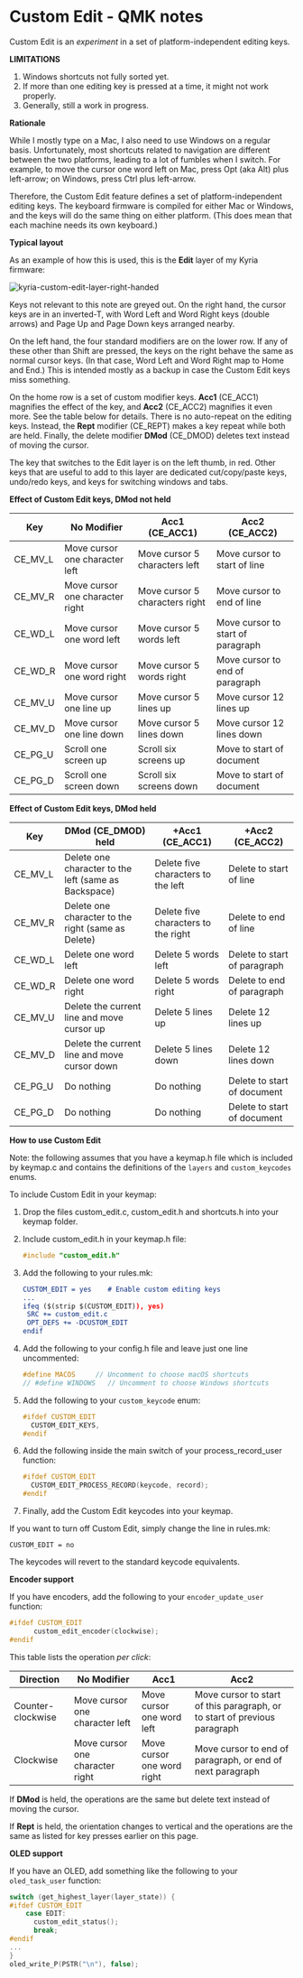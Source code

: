 # Custom Edit - QMK notes

Custom Edit is an *experiment* in a set of platform-independent editing keys.

**LIMITATIONS**

1. Windows shortcuts not fully sorted yet.
2. If more than one editing key is pressed at a time, it might not work properly.
3. Generally, still a work in progress.

**Rationale**

While I mostly type on a Mac, I also need to use Windows on a regular basis. Unfortunately, most shortcuts related to navigation are different between the two platforms, leading to a lot of fumbles when I switch. For example, to move the cursor one word left on Mac, press Opt (aka Alt) plus left-arrow; on Windows, press Ctrl plus left-arrow.

Therefore, the Custom Edit feature defines a set of platform-independent editing keys. The keyboard firmware is compiled for either Mac or Windows, and the keys will do the same thing on either platform. (This does mean that each machine needs its own keyboard.)

**Typical layout**

As an example of how this is used, this is the **Edit** layer of my Kyria firmware:

![kyria-custom-edit-layer-right-handed](/Users/username/Projects/_2020/Keyboard/_kle/kyria-custom-edit-layer-right-handed.png)

Keys not relevant to this note are greyed out. On the right hand, the cursor keys are in an inverted-T, with Word Left and Word Right keys (double arrows) and Page Up and Page Down keys arranged nearby.

On the left hand, the four standard modifiers are on the lower row. If any of these other than Shift are pressed, the keys on the right behave the same as normal cursor keys. (In that case, Word Left and Word Right map to Home and End.) This is intended mostly as a backup in case the Custom Edit keys miss something.

On the home row is a set of custom modifier keys. **Acc1** (CE_ACC1) magnifies the effect of the key, and **Acc2** (CE_ACC2) magnifies it even more. See the table below for details. There is no auto-repeat on the editing keys. Instead, the **Rept** modifier (CE_REPT) makes a key repeat while both are held. Finally, the delete modifier **DMod** (CE_DMOD) deletes text instead of moving the cursor.

The key that switches to the Edit layer is on the left thumb, in red. Other keys that are useful to add to this layer are dedicated cut/copy/paste keys, undo/redo keys, and keys for switching windows and tabs.

**Effect of Custom Edit keys, DMod not held**

| Key     | No Modifier                     | Acc1 (CE_ACC1)                 | Acc2 (CE_ACC2)                    |
| ------- | ------------------------------- | ------------------------------ | --------------------------------- |
| CE_MV_L | Move cursor one character left  | Move cursor 5 characters left  | Move cursor to start of line      |
| CE_MV_R | Move cursor one character right | Move cursor 5 characters right | Move cursor to end of line        |
| CE_WD_L | Move cursor one word left       | Move cursor 5 words left       | Move cursor to start of paragraph |
| CE_WD_R | Move cursor one word right      | Move cursor 5 words right      | Move cursor to end of paragraph   |
| CE_MV_U | Move cursor one line up         | Move cursor 5 lines up         | Move cursor 12 lines up           |
| CE_MV_D | Move cursor one line down       | Move cursor 5 lines down       | Move cursor 12 lines down         |
| CE_PG_U | Scroll one screen up            | Scroll six screens up          | Move to start of document         |
| CE_PG_D | Scroll one screen down          | Scroll six screens down        | Move to start of document         |

**Effect of Custom Edit keys, DMod held**

| Key     | DMod (CE_DMOD) held                                  | +Acc1 (CE_ACC1)                     | +Acc2 (CE_ACC2)              |
| ------- | ---------------------------------------------------- | ----------------------------------- | ---------------------------- |
| CE_MV_L | Delete one character to the left (same as Backspace) | Delete five characters to the left  | Delete to start of line      |
| CE_MV_R | Delete one character to the right (same as Delete)   | Delete five characters to the right | Delete to end of line        |
| CE_WD_L | Delete one word left                                 | Delete 5 words left                 | Delete to start of paragraph |
| CE_WD_R | Delete one word right                                | Delete 5 words right                | Delete to end of paragraph   |
| CE_MV_U | Delete the current line and move cursor up           | Delete 5 lines up                   | Delete 12 lines up           |
| CE_MV_D | Delete the current line and move cursor down         | Delete 5 lines down                 | Delete 12 lines down         |
| CE_PG_U | Do nothing                                           | Do nothing                          | Delete to start of document  |
| CE_PG_D | Do nothing                                           | Do nothing                          | Delete to start of document  |

**How to use Custom Edit**

Note: the following assumes that you have a keymap.h file which is included by keymap.c and contains the definitions of the `layers` and `custom_keycodes` enums.

To include Custom Edit in your keymap:

1. Drop the files custom_edit.c, custom_edit.h and shortcuts.h into your keymap folder.

2. Include custom_edit.h in your keymap.h file:

   ```c
   #include "custom_edit.h"
   ```

3. Add the following to your rules.mk:

   ```cmake
   CUSTOM_EDIT = yes	# Enable custom editing keys
   ...
   ifeq ($(strip $(CUSTOM_EDIT)), yes)
   	SRC += custom_edit.c
   	OPT_DEFS += -DCUSTOM_EDIT
   endif
   ```

3. Add the following to your config.h file and leave just one line uncommented:

   ```c
   #define MACOS     // Uncomment to choose macOS shortcuts
   // #define WINDOWS   // Uncomment to choose Windows shortcuts
   ```
   
5. Add the following to your `custom_keycode` enum:

   ```c
   #ifdef CUSTOM_EDIT
     CUSTOM_EDIT_KEYS,
   #endif
   ```

6. Add the following inside the main switch of your process_record_user function:

   ```c
   #ifdef CUSTOM_EDIT
     CUSTOM_EDIT_PROCESS_RECORD(keycode, record);
   #endif
   ```

7. Finally, add the Custom Edit keycodes into your keymap.

If you want to turn off Custom Edit, simply change the line in rules.mk:

```
CUSTOM_EDIT = no
```

The keycodes will revert to the standard keycode equivalents.

**Encoder support**

If you have encoders, add the following to your `encoder_update_user` function:

```c
#ifdef CUSTOM_EDIT
      custom_edit_encoder(clockwise);
#endif
```

This table lists the operation *per click*:

| Direction         | No Modifier                     | Acc1                       | Acc2                                                         |
| ----------------- | ------------------------------- | -------------------------- | ------------------------------------------------------------ |
| Counter-clockwise | Move cursor one character left  | Move cursor one word left  | Move cursor to start of this paragraph, or to start of previous paragraph |
| Clockwise         | Move cursor one character right | Move cursor one word right | Move cursor to end of paragraph, or end of next paragraph    |

If **DMod** is held, the operations are the same but delete text instead of moving the cursor.

If **Rept** is held, the orientation changes to vertical and the operations are the same as listed for key presses earlier on this page. 

**OLED support**

If you have an OLED, add something like the following to your `oled_task_user` function: 

```c
switch (get_highest_layer(layer_state)) {
#ifdef CUSTOM_EDIT
    case EDIT:
      custom_edit_status();
      break;
#endif
...
}
oled_write_P(PSTR("\n"), false);
```

